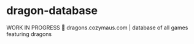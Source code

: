 # dragon-database
WORK IN PROGRESS 💎 dragons.cozymaus.com | database of all games featuring dragons
